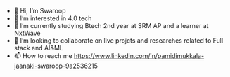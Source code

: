- 👋 Hi, I’m Swaroop
- 👀 I’m interested in 4.0 tech
- 🌱 I’m currently studying Btech 2nd year at SRM AP and a learner at NxtWave
- 💞 I’m looking to collaborate on live projcts and researches related to Full stack and AI&ML
- 📫 How to reach me https://www.linkedin.com/in/pamidimukkala-jaanaki-swaroop-9a2536215

<!---
Ichigosenku/Ichigosenku is a ✨ special ✨ repository because its `README.md` (this file) appears on your GitHub profile.
You can click the Preview link to take a look at your changes.
--->
